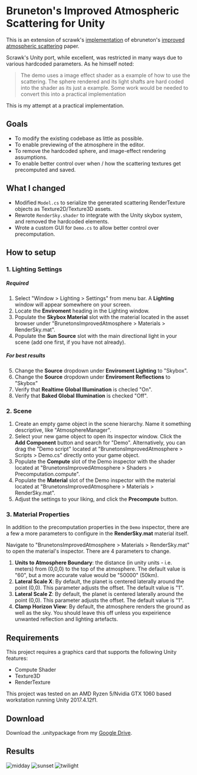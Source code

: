 # Bruneton's Improved Atmospheric Scattering for Unity

This is an extension of scrawk's [implementation](https://github.com/Scrawk/Brunetons-Improved-Atmospheric-Scattering) of ebruneton's [improved atmospheric scattering](https://github.com/ebruneton/precomputed_atmospheric_scattering) paper.

Scrawk's Unity port, while excellent, was restricted in many ways due to various hardcoded parameters. As he himself noted:

> The demo uses a image effect shader as a example of how to use the scattering. The sphere rendered and its light shafts are hard coded into the shader as its just a example. Some work would be needed to convert this into a practical implementation

This is my attempt at a practical implementation.

## Goals
- To modify the existing codebase as little as possible.
- To enable previewing of the atmosphere in the editor.
- To remove the hardcoded sphere, and image-effect rendering assumptions.
- To enable better control over when / how the scattering textures get precomputed and saved.

## What I changed
- Modified `Model.cs` to serialize the generated scattering RenderTexture objects as Texture2D/Texture3D assets.
- Rewrote `RenderSky.shader` to integrate with the Unity skybox system, and removed the hardcoded elements.
- Wrote a custom GUI for `Demo.cs` to allow better control over precomputation.

## How to setup

### 1. Lighting Settings

##### Required

1. Select "Window > Lighting > Settings" from menu bar. A **Lighting** window will appear somewhere on your screen.
2. Locate the **Enviroment** heading in the Lighting window.
3. Populate the **Skybox Material** slot with the material located in the asset browser under "BrunetonsImprovedAtmosphere > Materials > RenderSky.mat".
4. Populate the **Sun Source** slot with the main directional light in your scene (add one first, if you have not already).

##### For best results

5. Change the **Source** dropdown under **Enviroment Lighting** to "Skybox".
6. Change the **Source** dropdown under **Enviroment Reflections** to "Skybox"
7. Verify that **Realtime Global Illumination** is checled "On".
8. Verify that **Baked Global Illumination** is checked "Off".

### 2. Scene

1. Create an empty game object in the scene hierarchy. Name it something descriptive, like "AtmosphereManager".
2. Select your new game object to open its inspector window. Click the **Add Component** button and search for "Demo". Alternatively, you can drag the "Demo script" located at "BrunetonsImprovedAtmosphere > Scripts > Demo.cs" directly onto your game object.
3. Populate the **Compute** slot of the Demo inspector with the shader located at "BrunetonsImprovedAtmosphere > Shaders > Precomputation.compute".
4. Populate the **Material** slot of the Demo inspector with the material located at "BrunetonsImprovedAtmosphere > Materials > RenderSky.mat".
5. Adjust the settings to your liking, and click the **Precompute** button.

### 3. Material Properties

In addition to the precomputation properties in the `Demo` inspector, there are a few a more parameters to configure in the **RenderSky.mat** material itself.

Navigate to "BrunetonsImprovedAtmosphere > Materials > RenderSky.mat" to open the material's inspector. There are 4 parameters to change.

1. **Units to Atmosphere Boundary**: the distance (in unity units - i.e. meters) from (0,0,0) to the top of the atmosphere. The default value is "60", but a more accurate value would be "50000" (50km).
2. **Lateral Scale X**: By default, the planet is centered laterally around the point (0,0). This parameter adjusts the offset. The default value is "1".
3. **Lateral Scale Z**: By default, the planet is centered laterally around the point (0,0). This parameter adjusts the offset. The default value is "1".
4. **Clamp Horizon View**: By default, the atmosphere renders the ground as well as the sky. You should leave this off unless you expeirience unwanted reflection and lighting artefacts.

## Requirements

This project requires a graphics card that supports the following Unity features:
- Compute Shader
- Texture3D
- RenderTexture

This project was tested on an AMD Ryzen 5/Nvidia GTX 1060 based workstation running Unity 2017.4.12f1.

## Download

Download the .unitypackage from my [Google Drive](https://drive.google.com/file/d/1RW2GX8HSPGVgexnSG5S_qv5g8ndycFrs/view?usp=sharing).

## Results

![midday](https://i.imgur.com/ewiTBgX.png)
![sunset](https://i.imgur.com/FI0mD97.png)
![twilight](https://i.imgur.com/FRgBzV9.png)